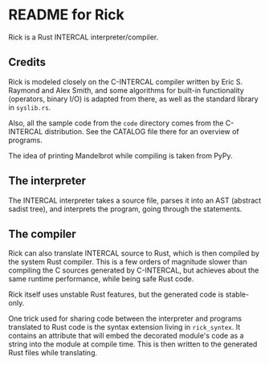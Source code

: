 # README for Rick

Rick is a Rust INTERCAL interpreter/compiler.

## Credits

Rick is modeled closely on the C-INTERCAL compiler written by Eric S. Raymond
and Alex Smith, and some algorithms for built-in functionality (operators,
binary I/O) is adapted from there, as well as the standard library in
`syslib.rs`.

Also, all the sample code from the `code` directory comes from the C-INTERCAL
distribution.  See the CATALOG file there for an overview of programs.

The idea of printing Mandelbrot while compiling is taken from PyPy.

## The interpreter

The INTERCAL interpreter takes a source file, parses it into an AST (abstract
sadist tree), and interprets the program, going through the statements.

## The compiler

Rick can also translate INTERCAL source to Rust, which is then compiled by the
system Rust compiler.  This is a few orders of magnitude slower than compiling
the C sources generated by C-INTERCAL, but achieves about the same runtime
performance, while being safe Rust code.

Rick itself uses unstable Rust features, but the generated code is stable-only.

One trick used for sharing code between the interpreter and programs translated
to Rust code is the syntax extension living in `rick_syntex`.  It contains an
attribute that will embed the decorated module's code as a string into the
module at compile time.  This is then written to the generated Rust files while
translating.
